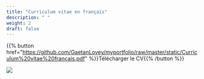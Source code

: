 ```yaml
---
title: "Curriculum vitae en français"
description: " "
weight: 2
draft: false
---
```


{{% button href="https://github.com/GaetanLovey/myportfolio/raw/master/static/Curriculum%20vitae%20français.pdf" %}}Télécharger le CV{{% /button %}}

![](/cv.png)
